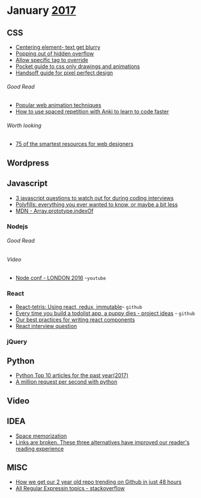 # January [2017]
[2017]: https://github.com/gistnoor/Links/tree/master/Year

## CSS
* [Centering element- text get blurry](http://stackoverflow.com/questions/6411361/webkit-based-blurry-distorted-text-post-animation-via-translate3d/32329785#32329785)
* [Popping out of hidden overflow](https://css-tricks.com/popping-hidden-overflow/)
* [Allow specific tag to override](http://stackoverflow.com/questions/8837050/allow-specific-tag-to-override-overflowhidden)
* [Pocket guide to css only drawings and animations](https://journal.helabs.com/pocket-guide-to-css-only-drawings-and-animations-781470436ecc#.1haacqxjn)
* [Handsoff guide for pixel perfect design](https://medium.com/pixelpoint/handoffs-guide-for-pixel-perfect-design-part-i-8bbd95d8ffcd#.sgcjtwua4)

###### Good Read
* [Popular web animation techniques](https://uxplanet.org/popular-web-animation-techniques-a6a467309028#.pnamynk1e)
* [How to use spaced repetition with Anki to learn to code faster](https://medium.freecodecamp.com/use-spaced-repetition-with-anki-to-learn-to-code-faster-7c334d448c3c#.o36xujw4g)

###### Worth looking
* [75 of the smartest resources for web designers](https://cmd-t.webydo.com/75-of-the-best-resources-for-web-designers-98208e8709a#.npr59ghan)

## Wordpress

## Javascript
* [3 javascript questions to watch out for during coding interviews](https://medium.freecodecamp.com/3-questions-to-watch-out-for-in-a-javascript-interview-725012834ccb#.dfgvqm9i1)
* [Polyfills: everything you ever wanted to know, or maybe a bit less](https://hackernoon.com/polyfills-everything-you-ever-wanted-to-know-or-maybe-a-bit-less-7c8de164e423#.vzeul3j6k)
* [MDN - Array.prototype.indexOf](https://developer.mozilla.org/en/docs/Web/JavaScript/Reference/Global_Objects/Array/indexOf)


### Nodejs

###### Good Read

###### Video
* [Node conf - LONDON 2016](https://www.youtube.com/playlist?list=PL0CdgOSSGlBYnHAl_DZoy9BWvdVQjNKE2) -`youtube`

### React

* [React-tetris: Using react, redux, immutable](https://github.com/chvin/react-tetris)- `github`
* [Every time you build a todolist app, a puppy dies - project ideas](https://medium.freecodecamp.com/every-time-you-build-a-to-do-list-app-a-puppy-dies-505b54637a5d#.817h56dkn) - `github`
* [Our best practices for writing react components](https://medium.com/code-life/our-best-practices-for-writing-react-components-dec3eb5c3fc8#.don9yvyc6)
* [React interview question](https://medium.freecodecamp.com/react-interview-questions-c8a319ed02bd#.efhrmv88m)


### jQuery

## Python
* [Python Top 10 articles for the past year(2017)](https://medium.mybridge.co/python-top-10-articles-for-the-past-year-v-2017-6033ae8c65c9#.km1hb2f3e)
* [A million request per second with python](https://medium.freecodecamp.com/million-requests-per-second-with-python-95c137af319#.embva3yd1) 


## Video

## IDEA
* [Space memorization](https://apps.ankiweb.net/)
* [Links are broken. These three alternatives have improved our reader's reading experience](https://medium.com/de-correspondent/links-are-broken-these-three-alternatives-have-improved-our-readers-reading-experience-796c302c8930)


## MISC
* [How we get our 2 year old repo trending on Github in just 48 hours](https://medium.freecodecamp.com/how-we-got-a-2-year-old-repo-trending-on-github-in-just-48-hours-12151039d78b#.63shf5vn8)
* [All Regular Expressin topics - stackoverflow](http://stackoverflow.com/documentation/regex/topics)
